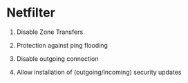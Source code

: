 # Netfilter

1. Disable Zone Transfers

2. Protection against ping flooding

3. Disable outgoing connection

4. Allow installation of (outgoing/incoming) security updates
